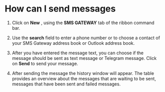 # How can I send messages

  1. Click on **New** , using the **SMS GATEWAY** tab of the ribbon command bar.  
  
  
  
  

  2. Use the **search** field to enter a phone number or to choose a contact of your SMS Gateway address book or Outlook address book.  
  
  
  
  

  3. After you have entered the message text, you can choose if the message should be sent as text message or Telegram message. Click on **Send** to send your message.  
  

  4. After sending the message the history window will appear. The table provides an overview about the messages that are waiting to be sent, messages that have been sent and failed messages.   
  
  
  
  

  

